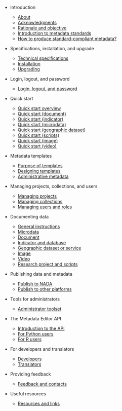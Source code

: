 * Introduction

    * [About](intro_about.md)
    * [Acknowledgments](intro_acknowledgments.md)
    * [Rationale and objective](intro_rationale.md)
    * [Introduction to metadata standards](intro_metadata_standards.md)
    * [How to produce standard-compliant metadata?](intro_metadata_creation.md)
    
* Specifications, installation, and upgrade
  
    * [Technical specifications](tech_technical_specifications.md)
    * [Installation](tech_installation.md)
    * [Upgrading](tech_upgrading.md)
    
* Login, logout, and password

    * [Login, logout, and password](user_login.md)  
 
* Quick start
  
    * [Quick start overview](quick_start_overview.md)
    * [Quick start (document)](quick_start_document.md)
    * [Quick start (indicator)](quick_start_indicator.md)
    * [Quick start (microdata)](quick_start_microdata.md)
    * [Quick start (geographic dataset)](quick_start_geographic.md)
    * [Quick start (scripts)](quick_start_script.md)
    * [Quick start (image)](quick_start_image.md)
    * [Quick start (video)](quick_start_video.md)

* Metadata templates
   
   * [Purpose of templates](templates_purpose.md)
   * [Designing templates](templates_design.md)
   * [Administrative metadata](templates_administrative.md)

* Managing projects, collections, and users
  
   * [Managing projects](managing_projects.md)
   * [Managing collections](managing_collections.md)
   * [Managing users and roles](tech_roles_permissions.md)

* Documenting data

    * [General instructions](documenting_general_instructions.md)
    * [Microdata](documenting_microdata.md)
    * [Document](documenting_document.md)
    * [Indicator and database](documenting_indicator.md)
    * [Geographic dataset or service](documenting_geographic.md)
    * [Image](documenting_image.md)
    * [Video](documenting_video.md)
    * [Research project and scripts](documenting_script.md)

* Publishing data and metadata 

    * [Publish to NADA](publish_to_nada.md)
    * [Publish to other platforms](publish_to_other_platforms.md)
   
* Tools for administrators

   * [Administrator toolset](admin_tools.md)  
   
* The Metadata Editor API

   * [Introduction to the API](ME_API.md)
   * [For Python users](API_python.md)
   * [For R users](API_R.md)
   
* For developers and translators

    * [Developers](developers.md)
    * [Translators](translators.md)

* Providing feedback

    * [Feedback and contacts](feedback.md)
 
* Useful resources

    * [Resources and links](useful_resources.md)
